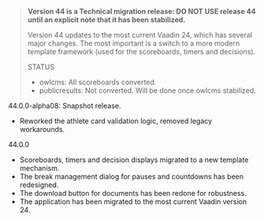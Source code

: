 > **Version 44 is a Technical migration release: DO NOT USE release 44 until an explicit note that it has been stabilized.**
>
> Version 44 updates to the most current Vaadin 24, which has several major changes. The most important is a switch to a more modern template framework (used for the scoreboards, timers and decisions).
>
> STATUS
>
> - owlcms:  All scoreboards converted.
> - publicresults: Not converted. Will be done once owlcms stabilized.

44.0.0-alpha08: Snapshot release.

- Reworked the athlete card validation logic, removed legacy workarounds.

44.0.0

- Scoreboards, timers and decision displays migrated to a new template mechanism.
- The break management dialog for pauses and countdowns has been redesigned.
- The download button for documents has been redone for robustness.
- The application has been migrated to the most current Vaadin version 24.
